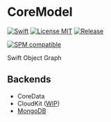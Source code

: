 # CoreModel

[![Swift](https://img.shields.io/badge/swift-6.0-orange.svg?style=flat)](https://developer.apple.com/swift/)
[![License MIT](https://img.shields.io/badge/License-MIT-blue.svg?style=flat)](https://tldrlegal.com/license/mit-license)
[![Release](https://img.shields.io/github/release/pureswift/CoreModel.svg)](https://github.com/PureSwift/CoreModel/releases)

[![SPM compatible](https://img.shields.io/badge/SPM-compatible-4BC51D.svg?style=flat)](https://github.com/apple/swift-package-manager)

Swift Object Graph

## Backends

- CoreData
- CloudKit ([WIP](https://github.com/PureSwift/CoreModel/issues/10))
- [MongoDB](https://github.com/PureSwift/CoreModel-MongoDB)
